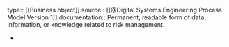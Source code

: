 type:: [[Business object]]
source:: [[@Digital Systems Engineering Process Model Version 1]]
documentation:: Permanent, readable form of data, information, or knowledge related to risk management.

-